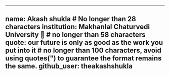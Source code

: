 
---
name: Akash shukla # No longer than 28 characters
institution: Makhanlal Chaturvedi University  🚩 # no longer than 58 characters
quote: our future is only as good as the work you put into it # no longer than 100 characters, avoid using quotes(") to guarantee the format remains the same.
github_user: theakashshukla
---
